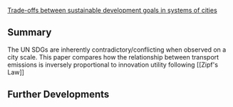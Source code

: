 [Trade-offs between sustainable development goals in systems of cities](https://www.sciencedirect.com/science/article/pii/S2226585622000346)
## Summary
The UN SDGs are inherently contradictory/conflicting when observed on a city scale. This paper compares how the relationship between transport emissions is inversely proportional to innovation utility following [[Zipf's Law]]
## Further Developments
